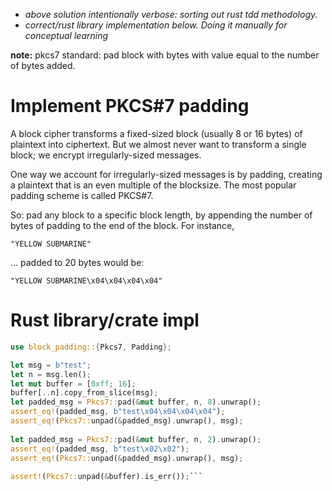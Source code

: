 
* *above solution intentionally verbose: sorting out rust tdd methodology.*
* *correct/rust library implementation below. Doing it manually for conceptual learning*

**note:** pkcs7 standard: pad block with bytes with value equal to the number of bytes added.

# Implement PKCS#7 padding


A block cipher transforms a fixed-sized block (usually 8 or 16 bytes) of plaintext into ciphertext. But we almost never want to transform a single block; we encrypt irregularly-sized messages.

One way we account for irregularly-sized messages is by padding, creating a plaintext that is an even multiple of the blocksize. The most popular padding scheme is called PKCS#7.

So: pad any block to a specific block length, by appending the number of bytes of padding to the end of the block. For instance,

```"YELLOW SUBMARINE"```

... padded to 20 bytes would be:

```"YELLOW SUBMARINE\x04\x04\x04\x04"```

# Rust library/crate impl

```rust
use block_padding::{Pkcs7, Padding};

let msg = b"test";
let n = msg.len();
let mut buffer = [0xff; 16];
buffer[..n].copy_from_slice(msg);
let padded_msg = Pkcs7::pad(&mut buffer, n, 8).unwrap();
assert_eq!(padded_msg, b"test\x04\x04\x04\x04");
assert_eq!(Pkcs7::unpad(&padded_msg).unwrap(), msg);
 
let padded_msg = Pkcs7::pad(&mut buffer, n, 2).unwrap();
assert_eq!(padded_msg, b"test\x02\x02");
assert_eq!(Pkcs7::unpad(&padded_msg).unwrap(), msg);
 
assert!(Pkcs7::unpad(&buffer).is_err());```
